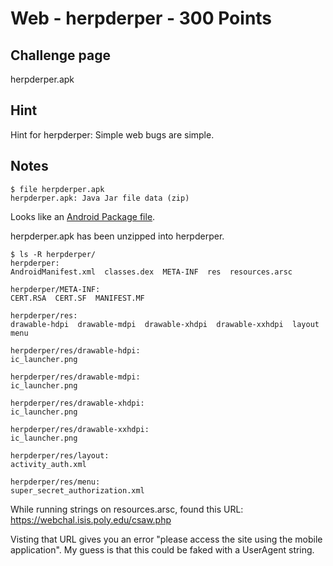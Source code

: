 # Web - herpderper - 300 Points  

## Challenge page  

herpderper.apk  

## Hint

Hint for herpderper: Simple web bugs are simple.  


## Notes  

	$ file herpderper.apk  
	herpderper.apk: Java Jar file data (zip)  

Looks like an [Android Package file](http://www.fileinfo.com/extension/apk).  

herpderper.apk has been unzipped into herpderper.  

	$ ls -R herpderper/  
	herpderper:   
	AndroidManifest.xml  classes.dex  META-INF  res  resources.arsc  

	herpderper/META-INF:  
	CERT.RSA  CERT.SF  MANIFEST.MF  

	herpderper/res:  
	drawable-hdpi  drawable-mdpi  drawable-xhdpi  drawable-xxhdpi  layout  menu  

	herpderper/res/drawable-hdpi:  
	ic_launcher.png  

	herpderper/res/drawable-mdpi:  
	ic_launcher.png  

	herpderper/res/drawable-xhdpi:  
	ic_launcher.png  

	herpderper/res/drawable-xxhdpi:  
	ic_launcher.png  

	herpderper/res/layout:  
	activity_auth.xml  

	herpderper/res/menu:  
	super_secret_authorization.xml   

While running strings on resources.arsc, found this URL: https://webchal.isis.poly.edu/csaw.php

Visting that URL gives you an error "please access the site using the mobile application".  My guess is that this could be faked with a UserAgent string.  

